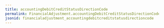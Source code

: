 ```yaml
---
title: accountingDebitCreditStatusDirectionCode
permalink: FinancialAdjustment.accountingDebitCreditStatusDirectionCode.html
jsonid: financialadjustment_accountingdebitcreditstatusdirectioncode
---
```

